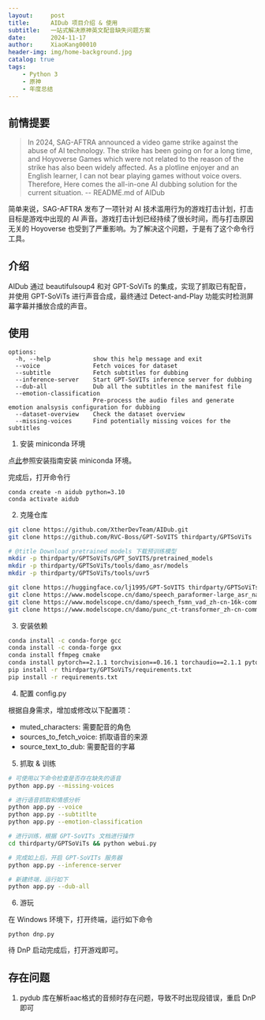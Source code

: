 ```yaml
---
layout:     post
title:      AIDub 项目介绍 & 使用
subtitle:   一站式解决原神英文配音缺失问题方案
date:       2024-11-17
author:     XiaoKang00010
header-img: img/home-background.jpg
catalog: true
tags:
    - Python 3
    - 原神
    - 年度总结
---
```


## 前情提要

> In 2024, SAG-AFTRA announced a video game strike against the abuse of AI technology. The strike has been going on for a long time, and Hoyoverse Games which were not related to the reason of the strike has also been widely affected. As a plotline enjoyer and an English learner, I can not bear playing games without voice overs. Therefore, Here comes the all-in-one AI dubbing solution for the current situation.
> -- README.md of AIDub

简单来说，SAG-AFTRA 发布了一项针对 AI 技术滥用行为的游戏打击计划，打击目标是游戏中出现的 AI 声音。游戏打击计划已经持续了很长时间，而与打击原因无关的 Hoyoverse 也受到了严重影响。为了解决这个问题，于是有了这个命令行工具。

## 介绍

AIDub 通过 beautifulsoup4 和对 GPT-SoViTs 的集成，实现了抓取已有配音，并使用 GPT-SoViTs 进行声音合成，最终通过 Detect-and-Play 功能实时检测屏幕字幕并播放合成的声音。

## 使用

```
options:
  -h, --help            show this help message and exit
  --voice               Fetch voices for dataset
  --subtitle            Fetch subtitles for dubbing
  --inference-server    Start GPT-SoVITs inference server for dubbing
  --dub-all             Dub all the subtitles in the manifest file
  --emotion-classification
                        Pre-process the audio files and generate emotion analsysis configuration for dubbing
  --dataset-overview    Check the dataset overview
  --missing-voices      Find potentially missing voices for the subtitles
```

1. 安装 miniconda 环境

点[此](https://docs.anaconda.com/miniconda/)参照安装指南安装 miniconda 环境。

完成后，打开命令行

```
conda create -n aidub python=3.10
conda activate aidub
```

2. 克隆仓库

```bash
git clone https://github.com/XtherDevTeam/AIDub.git
git clone https://github.com/RVC-Boss/GPT-SoVITS thirdparty/GPTSoViTs

# @title Download pretrained models 下载预训练模型
mkdir -p thirdparty/GPTSoViTs/GPT_SoVITS/pretrained_models
mkdir -p thirdparty/GPTSoViTs/tools/damo_asr/models
mkdir -p thirdparty/GPTSoViTs/tools/uvr5

git clone https://huggingface.co/lj1995/GPT-SoVITS thirdparty/GPTSoViTs/GPT_SoVITS/pretrained_models/
git clone https://www.modelscope.cn/damo/speech_paraformer-large_asr_nat-zh-cn-16k-common-vocab8404-pytorch.git  thirdparty/GPTSoViTs/tools/damo_asr/models/
git clone https://www.modelscope.cn/damo/speech_fsmn_vad_zh-cn-16k-common-pytorch.git  thirdparty/GPTSoViTs/tools/damo_asr/models/
git clone https://www.modelscope.cn/damo/punc_ct-transformer_zh-cn-common-vocab272727-pytorch.git  thirdparty/GPTSoViTs/tools/damo_asr/models/
```

3. 安装依赖

```bash
conda install -c conda-forge gcc
conda install -c conda-forge gxx
conda install ffmpeg cmake
conda install pytorch==2.1.1 torchvision==0.16.1 torchaudio==2.1.1 pytorch-cuda=11.8 -c pytorch -c nvidia
pip install -r thirdparty/GPTSoViTs/requirements.txt
pip install -r requirements.txt
```

4.  配置 config.py

根据自身需求，增加或修改以下配置项：

- muted_characters: 需要配音的角色
- sources_to_fetch_voice: 抓取语音的来源
- source_text_to_dub: 需要配音的字幕

5. 抓取 & 训练

```bash
# 可使用以下命令检查是否存在缺失的语音
python app.py --missing-voices

# 进行语音抓取和情感分析
python app.py --voice
python app.py --subtitlte
python app.py --emotion-classification

# 进行训练，根据 GPT-SoVITs 文档进行操作
cd thirdparty/GPTSoViTs && python webui.py

# 完成如上后，开启 GPT-SoVITs 服务器
python app.py --inference-server

# 新建终端，运行如下
python app.py --dub-all
```

6. 游玩

在 Windows 环境下，打开终端，运行如下命令

```
python dnp.py
```

待 DnP 启动完成后，打开游戏即可。

## 存在问题

1. pydub 库在解析aac格式的音频时存在问题，导致不时出现段错误，重启 DnP 即可